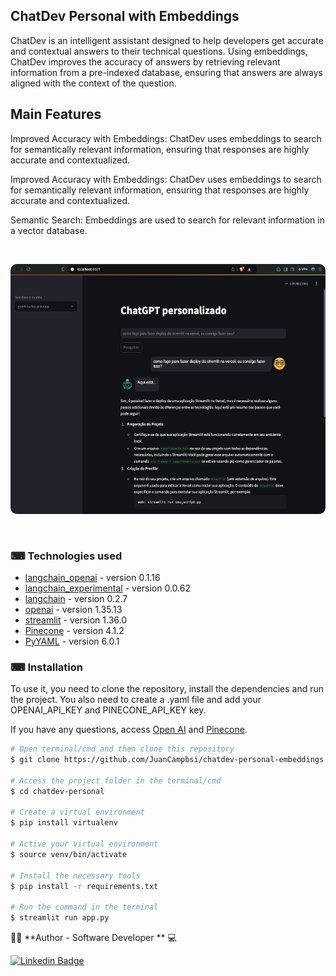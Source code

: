## ChatDev Personal with Embeddings

ChatDev is an intelligent assistant designed to help developers get accurate and contextual answers to their technical questions. Using embeddings, ChatDev improves the accuracy of answers by retrieving relevant information from a pre-indexed database, ensuring that answers are always aligned with the context of the question.

## Main Features

Improved Accuracy with Embeddings: ChatDev uses embeddings to search for semantically relevant information, ensuring that responses are highly accurate and contextualized.

Improved Accuracy with Embeddings: ChatDev uses embeddings to search for semantically relevant information, ensuring that responses are highly accurate and contextualized.

Semantic Search: Embeddings are used to search for relevant information in a vector database.

</br>
<p align="center">
  <kbd>
 <img width="800" style="border-radius: 10px" height="400" src="assets/screenpt.png" alt="Intro"> 
  </kbd>
  </br>
</p>
</br>


### ⌨ Technologies used

-   [langchain_openai](https://python.langchain.com/v0.2/docs/integrations/platforms/openai/) - version 0.1.16
-   [langchain_experimental](https://pypi.org/project/langchain-experimental/) - version 0.0.62
-   [langchain](https://www.langchain.com/ ) - version 0.2.7
-   [openai](https://pypi.org/project/openai/) - version 1.35.13
-   [streamlit](https://streamlit.io/) - version 1.36.0
-   [Pinecone](https://www.pinecone.io/) - version 4.1.2
-   [PyYAML](https://pypi.org/project/PyYAML/) - version 6.0.1
 

### ⌨ Installation
To use it, you need to clone the repository, install the dependencies and run the project. You also need to create a .yaml file and add your OPENAI_API_KEY and PINECONE_API_KEY key.

If you have any questions, access [Open AI](https://platform.openai.com/docs/guides/text-generation) and [Pinecone](https://www.pinecone.io/).

```bash
# Open terminal/cmd and then clone this repository
$ git clone https://github.com/JuanCampbsi/chatdev-personal-embeddings.git

# Access the project folder in the terminal/cmd
$ cd chatdev-personal

# Create a virtual environment
$ pip install virtualenv

# Active your virtual environment
$ source venv/bin/activate

# Install the necessary tools
$ pip install -r requirements.txt

# Run the command in the terminal
$ streamlit run app.py                               

```

👨‍💻 **Author -  Software Developer ** 💻


[![Linkedin Badge](https://img.shields.io/badge/-Juan_Campos-blue?style=flat-square&logo=Linkedin&logoColor=white&link=https://www.linkedin.com/in/juancampos-ferreira/)](https://www.linkedin.com/in/juancampos-ferreira/) 




